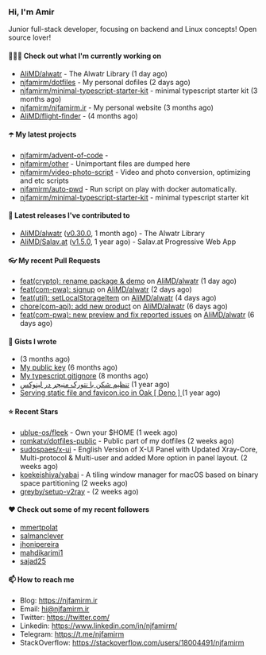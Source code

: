 ### Hi, I'm Amir

Junior full-stack developer, focusing on backend and Linux concepts!
Open source lover!

#### 👨🏻‍💻 Check out what I'm currently working on

- [AliMD/alwatr](https://github.com/AliMD/alwatr) - The Alwatr Library (1 day ago)
- [njfamirm/dotfiles](https://github.com/njfamirm/dotfiles) - My personal dofiles (2 days ago)
- [njfamirm/minimal-typescript-starter-kit](https://github.com/njfamirm/minimal-typescript-starter-kit) - minimal typescript starter kit (3 months ago)
- [njfamirm/njfamirm.ir](https://github.com/njfamirm/njfamirm.ir) - My personal website (3 months ago)
- [AliMD/flight-finder](https://github.com/AliMD/flight-finder) -  (4 months ago)

#### ☂️ My latest projects

- [njfamirm/advent-of-code](https://github.com/njfamirm/advent-of-code) - 
- [njfamirm/other](https://github.com/njfamirm/other) - Unimportant files are dumped here
- [njfamirm/video-photo-script](https://github.com/njfamirm/video-photo-script) - Video and photo conversion, optimizing and etc scripts
- [njfamirm/auto-pwd](https://github.com/njfamirm/auto-pwd) - Run script on play with docker automatically.
- [njfamirm/minimal-typescript-starter-kit](https://github.com/njfamirm/minimal-typescript-starter-kit) - minimal typescript starter kit

#### 🎉 Latest releases I've contributed to

- [AliMD/alwatr](https://github.com/AliMD/alwatr) ([v0.30.0](https://github.com/AliMD/alwatr/releases/tag/v0.30.0), 1 month ago) - The Alwatr Library
- [AliMD/Salav.at](https://github.com/AliMD/Salav.at) ([v1.5.0](https://github.com/AliMD/Salav.at/releases/tag/v1.5.0), 1 year ago) - Salav.at Progressive Web App

#### 👓 My recent Pull Requests

- [feat(crypto): rename package &amp; demo](https://github.com/AliMD/alwatr/pull/1098) on [AliMD/alwatr](https://github.com/AliMD/alwatr) (1 day ago)
- [feat(com-pwa): signup](https://github.com/AliMD/alwatr/pull/1095) on [AliMD/alwatr](https://github.com/AliMD/alwatr) (2 days ago)
- [feat(util): setLocalStorageItem](https://github.com/AliMD/alwatr/pull/1092) on [AliMD/alwatr](https://github.com/AliMD/alwatr) (4 days ago)
- [chore(com-api): add new product](https://github.com/AliMD/alwatr/pull/1085) on [AliMD/alwatr](https://github.com/AliMD/alwatr) (6 days ago)
- [feat(com-pwa): new preview and fix reported issues](https://github.com/AliMD/alwatr/pull/1081) on [AliMD/alwatr](https://github.com/AliMD/alwatr) (6 days ago)

#### 📓 Gists I wrote

- [](https://gist.github.com/022d07ecd84e69ad31ef0bcd32d86b59) (3 months ago)
- [My public key](https://gist.github.com/879f720c9ca74a0934ce571b7285ed34) (6 months ago)
- [My typescript gitignore](https://gist.github.com/6a40b1912daab3f91a02a7b53f3f76c3) (8 months ago)
- [تنظیم شکن با نتورک منیجر در لینوکس](https://gist.github.com/cc40c344e89bdcdf77085cbf1fc05162) (1 year ago)
- [Serving static file and favicon.ico in Oak [ Deno ] ](https://gist.github.com/9bcaca2b6a672e729c099193b4aafe9f) (1 year ago)

#### ⭐ Recent Stars

- [ublue-os/fleek](https://github.com/ublue-os/fleek) - Own your $HOME (1 week ago)
- [romkatv/dotfiles-public](https://github.com/romkatv/dotfiles-public) - Public part of my dotfiles (2 weeks ago)
- [sudospaes/x-ui](https://github.com/sudospaes/x-ui) - English Version of X-UI Panel with Updated Xray-Core, Multi-protocol &amp; Multi-user and added More option in panel layout. (2 weeks ago)
- [koekeishiya/yabai](https://github.com/koekeishiya/yabai) - A tiling window manager for macOS based on binary space partitioning (2 weeks ago)
- [greyby/setup-v2ray](https://github.com/greyby/setup-v2ray) -  (2 weeks ago)

#### ♥️ Check out some of my recent followers

- [mmertpolat](https://github.com/mmertpolat)
- [salmanclever](https://github.com/salmanclever)
- [jhonipereira](https://github.com/jhonipereira)
- [mahdikarimi1](https://github.com/mahdikarimi1)
- [sajad25](https://github.com/sajad25)

#### 📫 How to reach me

- Blog: https://njfamirm.ir
- Email: hi@njfamirm.ir
- Twitter: https://twitter.com/
- Linkedin: https://www.linkedin.com/in/njfamirm/
- Telegram: https://t.me/njfamirm
- StackOverflow: https://stackoverflow.com/users/18004491/njfamirm
